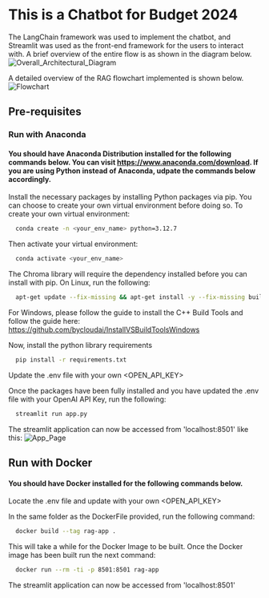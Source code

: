 # This is a Chatbot for Budget 2024
The LangChain framework was used to implement the chatbot, and Streamlit was used as the front-end framework for the users to interact with.
A brief overview of the entire flow is as shown in the diagram below.
![Overall_Architectural_Diagram](https://github.com/user-attachments/assets/3a6773f6-4161-4175-a2a2-6a55c81a444f)

A detailed overview of the RAG flowchart implemented is shown below.
![Flowchart](https://github.com/user-attachments/assets/5ed20f11-86e9-48ae-91a9-af6bc1dd5862)  

## Pre-requisites  

### Run with Anaconda 

#### You should have Anaconda Distribution installed for the following commands below. You can visit https://www.anaconda.com/download. If you are using Python instead of Anaconda, udpate the commands below accordingly.

Install the necessary packages by installing Python packages via pip. You can choose to create your own virtual environment before doing so.
To create your own virtual environment:

```bash
  conda create -n <your_env_name> python=3.12.7
  ```
Then activate your virtual environment:

```bash
  conda activate <your_env_name>
  ```
The Chroma library will require the dependency installed before you can install with pip. On Linux, run the following:

```bash
  apt-get update --fix-missing && apt-get install -y --fix-missing build-essential
  ```
For Windows, please follow the guide to install the C++ Build Tools and follow the guide here: https://github.com/bycloudai/InstallVSBuildToolsWindows

Now, install the python library requirements

```bash
  pip install -r requirements.txt
  ```
Update the .env file with your own <OPEN_API_KEY>

Once the packages have been fully installed and you have updated the .env file with your OpenAI API Key, run the following:
```bash
  streamlit run app.py
  ```
The streamlit application can now be accessed from 'localhost:8501' like this:
![App_Page](https://github.com/user-attachments/assets/9e1ad7c6-abc3-4838-bd44-a2d1b2fbf56a)


## Run with Docker
#### You should have Docker installed for the following commands below.

Locate the .env file and update with your own <OPEN_API_KEY>

In the same folder as the DockerFile provided, run the following command:
```bash
  docker build --tag rag-app .
  ```
This will take a while for the Docker Image to be built. Once the Docker image has been built run the next command:

```bash
  docker run --rm -ti -p 8501:8501 rag-app
  ```

The streamlit application can now be accessed from 'localhost:8501'
